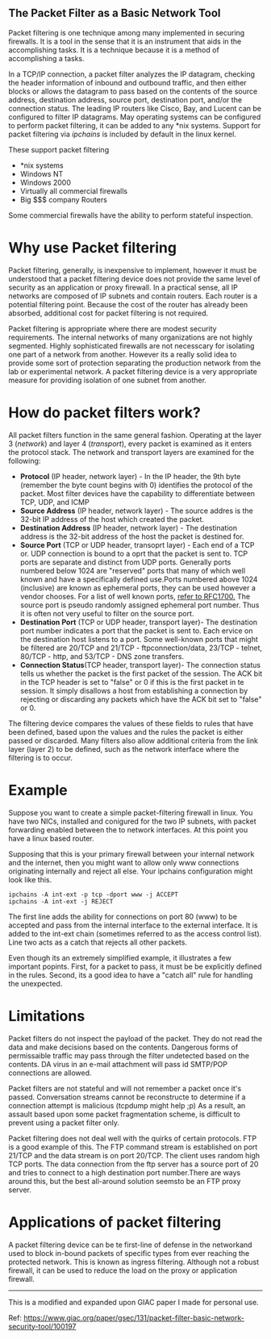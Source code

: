 ## The Packet Filter as a Basic Network Tool

Packet filtering is one technique among many implemented in securing firewalls. It is a tool in the sense that it is an instrument 
that aids in the accomplishing tasks. It is a technique because it is a method of accomplishing a tasks.

In a TCP/IP connection, a packet filter analyzes the IP datagram, checking the header information of inbound and outbound traffic, and then either blocks or allows the datagram to pass based on the contents of the source address, destination address, source port, destination port, and/or the connection status. The leading IP routers like Cisco, Bay, and Lucent can be configured to filter IP datagrams. May operating systems can be configured to perform packet filtering, it can be added to any \*nix systems. Support for packet filtering via *ipchains* is included by default in the linux kernel.

These support packet filtering

* \*nix systems
* Windows NT
* Windows 2000
* Virtually all commercial firewalls
* Big $$$ company Routers

Some commercial firewalls have the ability to perform stateful inspection.

# Why use Packet filtering 

Packet filtering, generally, is inexpensive to implement, however it must be understood that a packet filtering device does not provide the same level of security as an application or proxy firewall. In a practical sense, all IP networks are composed of IP subnets and contain routers. Each router is a potential filtering point. Because the cost of the router has already been absorbed, additional cost for packet filtering is not required.

Packet filtering is appropriate where there are modest security requirements. The internal networks of many organizations are not highly segmented. Highly sophisticated firewalls are not necesscary for isolating one part of a network from another. However its a really solid idea to provide some sort of protection separating the production network from the lab or experimental network. A packet filtering device is a very appropriate measure for providing isolation of one subnet from another.

# How do packet filters work?

All packet filters function in the same general fashion. Operating at the layer 3 (*network*) and layer 4 (*transport*), every packet is examined as it enters the protocol stack. The network and transport layers are examined for the following:

* **Protocol** (IP header, network layer) \- In the IP header, the 9th byte (remember the byte count begins with 0) identifies the protocol of the packet. Most filter devices have the capability to differentiate between TCP, UDP, and ICMP
* **Source Address** (IP header, network layer) \- The source addres is the 32\-bit IP address of the  host which created the packet. 
* **Destination Address** (IP header, network layer) \- The destination address is the 32\-bit address of the host the packet is destined for.
* **Source Port** (TCP or UDP header, transoprt layer) \- Each end of a TCP or. UDP connection is bound to a oprt that the packet is sent to. TCP ports are separate and distinct from UDP ports. Generally ports numbered below 1024 are "reserved" ports that many of which well known and have a specifically defined use.Ports numbered above 1024 (inclusive) are known as ephemeral ports, they can be used however a vendor chooses. For a list of well known ports, [refer to RFC1700.](https://tools.ietf.org/html/rfc3232) The source port is pseudo randomly assigned ephemeral port number. Thus it is often not very useful to filter on the source port.
* **Destination Port** (TCP or UDP header, transport layer)\- The destination port number indicates a port that the packet is sent to. Each ervice on the destination host listens to a port. Some well-known ports that might be filtered are 20/TCP and 21/TCP - ftpconnection/data, 23/TCP - telnet, 80/TCP - http, and 53/TCP - DNS zone transfers.
* **Connection Status**(TCP header, transport layer)\- The connection status tells us whether the packet is the first packet of the session. The ACK bit in the TCP header is set to "false" or 0 if this is the first packet in te session. It simply disallows a host from establishing a connection by rejecting or discarding any packets which have the ACK bit set to "false" or 0.

The filtering device compares the values of these fields to rules that have been defined, based upon the values and the rules the packet is either passed or discarded. Many filters also allow additional criteria from the link layer (layer 2) to be defined, such as the network interface where the filtering is to occur.

# Example
Suppose you want to create a simple packet-filtering firewall in linux. You have two NICs, installed and conigured for the two IP subnets, with packet forwarding enabled between the to network interfaces. At this point you have a linux based router.

Supposing that this is your primary firewall between your internal network and the internet, then you might want to allow only www connections originating internally and reject all else. Your ipchains configuration might look like this.

~~~
ipchains -A int-ext -p tcp -dport www -j ACCEPT
ipchains -A int-ext -j REJECT
~~~

The first line adds the ability for connections on port 80 (www) to be accepted and pass from the internal interface to the external interface. It is added to the int-ext chain (sometimes referred to as the access control list). Line two acts as a catch that rejects all other packets. 

Even though its an extremely simplified example, it illustrates a few important popints. First, for a packet to pass, it must be be explicitly defined in the rules. Second, its a good idea to have a "catch all" rule for handling the unexpected.

# Limitations

Packet filters do not inspect the payload of the packet. They do not read the data and make decisions based on the contents. Dangerous forms of permissaible traffic may pass through the filter undetected based on the contents. DA virus in an e-mail attachment will pass id SMTP/POP connections are allowed.

Packet filters are not stateful and will not remember a packet once it's passed. Conversation streams cannot be reconstructe to determine if a connection attempt is malicious (tcpdump might help ;p)  As a result, an assault based upon some packet fragmentation scheme, is difficult to prevent using a packet filter only.

Packet filtering does not deal well with the quirks of certain protocols. FTP is a good example of this. The FTP command stream is established on port 21/TCP and the data stream is on port 20/TCP. The client uses random high TCP ports. The data connection from the ftp server has a source port of 20 and tries to connect to a high destination port number.There are ways around this, but the best all-around solution seemsto be an FTP proxy server.

# Applications of packet filtering

A packet filtering device can be te first-line of defense in the networkand used to block in-bound packets of specific types from ever reaching the protected network. This is known as ingress filtering. Although not a robust firewall, it can be used to reduce the load on the proxy or application firewall.

---
This is a modified and expanded upon GIAC paper I made for personal use.

Ref: https://www.giac.org/paper/gsec/131/packet-filter-basic-network-security-tool/100197


